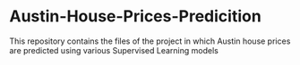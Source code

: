 # Austin-House-Prices-Predicition
This repository contains the files of the project in which Austin house prices are predicted using various Supervised Learning models
